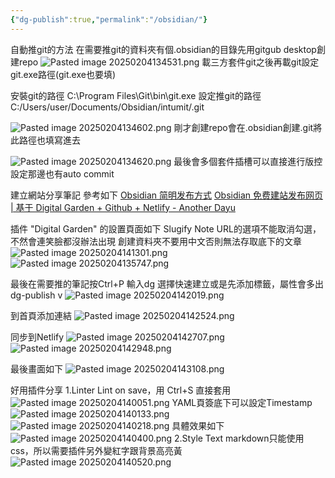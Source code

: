 ```yaml
---
{"dg-publish":true,"permalink":"/obsidian/"}
---
```



自動推git的方法
在需要推git的資料夾有個.obsidian的目錄先用gitgub desktop創建repo 
![Pasted image 20250204134531.png](/img/user/img/Pasted%20image%2020250204134531.png)
載三方套件git之後再載git設定git.exe路徑(git.exe也要填)

安裝git的路徑
C:\Program Files\Git\bin\git.exe
設定推git的路徑
C:/Users/user/Documents/Obsidian/intumit/.git

![Pasted image 20250204134602.png](/img/user/img/Pasted%20image%2020250204134602.png)
剛才創建repo會在.obsidian創建.git將此路徑也填寫進去 

![Pasted image 20250204134620.png](/img/user/img/Pasted%20image%2020250204134620.png)
最後會多個套件插槽可以直接進行版控  
設定那邊也有auto commit

建立網站分享筆記
參考如下
[Obsidian 简明发布方式](https://enneaa.netlify.app/pages/obsidian%20%E7%AE%80%E6%98%8E%E5%8F%91%E5%B8%83%E6%96%B9%E5%BC%8F/)
[Obsidian 免费建站发布网页 | 基于 Digital Garden + Github + Netlify - Another Dayu](https://anotherdayu.com/2022/4222/)

插件 "Digital Garden" 的設置頁面如下
Slugify Note URL的選項不能取消勾選，不然會連笑臉都沒辦法出現
創建資料夾不要用中文否則無法存取底下的文章
![Pasted image 20250204141301.png](/img/user/img/Pasted%20image%2020250204141301.png)
![Pasted image 20250204135747.png](/img/user/img/Pasted%20image%2020250204135747.png)

最後在需要推的筆記按Ctrl+P 輸入dg
選擇快速建立或是先添加標籤，屬性會多出 dg-publish v
![Pasted image 20250204142019.png](/img/user/img/Pasted%20image%2020250204142019.png)

到首頁添加連結
![Pasted image 20250204142524.png](/img/user/img/Pasted%20image%2020250204142524.png)

同步到Netlify
![Pasted image 20250204142707.png](/img/user/img/Pasted%20image%2020250204142707.png)
![Pasted image 20250204142948.png](/img/user/img/Pasted%20image%2020250204142948.png)

最後畫面如下
![Pasted image 20250204143108.png](/img/user/img/Pasted%20image%2020250204143108.png)

好用插件分享
1.Linter
Lint on save，用 Ctrl+S 直接套用
![Pasted image 20250204140051.png](/img/user/img/Pasted%20image%2020250204140051.png)
YAML頁簽底下可以設定Timestamp
![Pasted image 20250204140133.png](/img/user/img/Pasted%20image%2020250204140133.png)
![Pasted image 20250204140218.png](/img/user/img/Pasted%20image%2020250204140218.png)
具體效果如下
![Pasted image 20250204140400.png](/img/user/img/Pasted%20image%2020250204140400.png)
2.Style Text
markdown只能使用css，所以需要插件另外變紅字跟背景高亮黃
![Pasted image 20250204140520.png](/img/user/img/Pasted%20image%2020250204140520.png)